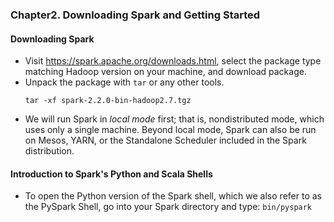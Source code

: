 ### Chapter2. Downloading Spark and Getting Started
#### Downloading Spark
- Visit https://spark.apache.org/downloads.html, select the package type matching Hadoop version on your machine, and download package.
- Unpack the package with `tar` or any other tools.
    ```
    tar -xf spark-2.2.0-bin-hadoop2.7.tgz
    ```
- We will run Spark in *local mode* first; that is, nondistributed mode, which uses only a single machine. Beyond local mode, Spark can also be run on Mesos, YARN, or the Standalone Scheduler included in the Spark distribution.
#### Introduction to Spark's Python and Scala Shells
- To open the Python version of the Spark shell, which we also refer to as the PySpark Shell, go into your Spark directory and type:
`bin/pyspark`
